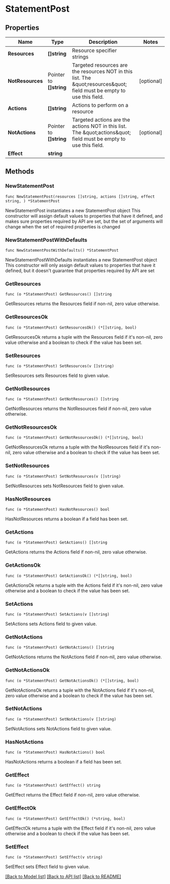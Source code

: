 # StatementPost

## Properties

Name | Type | Description | Notes
------------ | ------------- | ------------- | -------------
**Resources** | **[]string** | Resource specifier strings | 
**NotResources** | Pointer to **[]string** | Targeted resources are the resources NOT in this list. The \&quot;resources\&quot; field must be empty to use this field. | [optional] 
**Actions** | **[]string** | Actions to perform on a resource | 
**NotActions** | Pointer to **[]string** | Targeted actions are the actions NOT in this list. The \&quot;actions\&quot; field must be empty to use this field. | [optional] 
**Effect** | **string** |  | 

## Methods

### NewStatementPost

`func NewStatementPost(resources []string, actions []string, effect string, ) *StatementPost`

NewStatementPost instantiates a new StatementPost object
This constructor will assign default values to properties that have it defined,
and makes sure properties required by API are set, but the set of arguments
will change when the set of required properties is changed

### NewStatementPostWithDefaults

`func NewStatementPostWithDefaults() *StatementPost`

NewStatementPostWithDefaults instantiates a new StatementPost object
This constructor will only assign default values to properties that have it defined,
but it doesn't guarantee that properties required by API are set

### GetResources

`func (o *StatementPost) GetResources() []string`

GetResources returns the Resources field if non-nil, zero value otherwise.

### GetResourcesOk

`func (o *StatementPost) GetResourcesOk() (*[]string, bool)`

GetResourcesOk returns a tuple with the Resources field if it's non-nil, zero value otherwise
and a boolean to check if the value has been set.

### SetResources

`func (o *StatementPost) SetResources(v []string)`

SetResources sets Resources field to given value.


### GetNotResources

`func (o *StatementPost) GetNotResources() []string`

GetNotResources returns the NotResources field if non-nil, zero value otherwise.

### GetNotResourcesOk

`func (o *StatementPost) GetNotResourcesOk() (*[]string, bool)`

GetNotResourcesOk returns a tuple with the NotResources field if it's non-nil, zero value otherwise
and a boolean to check if the value has been set.

### SetNotResources

`func (o *StatementPost) SetNotResources(v []string)`

SetNotResources sets NotResources field to given value.

### HasNotResources

`func (o *StatementPost) HasNotResources() bool`

HasNotResources returns a boolean if a field has been set.

### GetActions

`func (o *StatementPost) GetActions() []string`

GetActions returns the Actions field if non-nil, zero value otherwise.

### GetActionsOk

`func (o *StatementPost) GetActionsOk() (*[]string, bool)`

GetActionsOk returns a tuple with the Actions field if it's non-nil, zero value otherwise
and a boolean to check if the value has been set.

### SetActions

`func (o *StatementPost) SetActions(v []string)`

SetActions sets Actions field to given value.


### GetNotActions

`func (o *StatementPost) GetNotActions() []string`

GetNotActions returns the NotActions field if non-nil, zero value otherwise.

### GetNotActionsOk

`func (o *StatementPost) GetNotActionsOk() (*[]string, bool)`

GetNotActionsOk returns a tuple with the NotActions field if it's non-nil, zero value otherwise
and a boolean to check if the value has been set.

### SetNotActions

`func (o *StatementPost) SetNotActions(v []string)`

SetNotActions sets NotActions field to given value.

### HasNotActions

`func (o *StatementPost) HasNotActions() bool`

HasNotActions returns a boolean if a field has been set.

### GetEffect

`func (o *StatementPost) GetEffect() string`

GetEffect returns the Effect field if non-nil, zero value otherwise.

### GetEffectOk

`func (o *StatementPost) GetEffectOk() (*string, bool)`

GetEffectOk returns a tuple with the Effect field if it's non-nil, zero value otherwise
and a boolean to check if the value has been set.

### SetEffect

`func (o *StatementPost) SetEffect(v string)`

SetEffect sets Effect field to given value.



[[Back to Model list]](../README.md#documentation-for-models) [[Back to API list]](../README.md#documentation-for-api-endpoints) [[Back to README]](../README.md)


